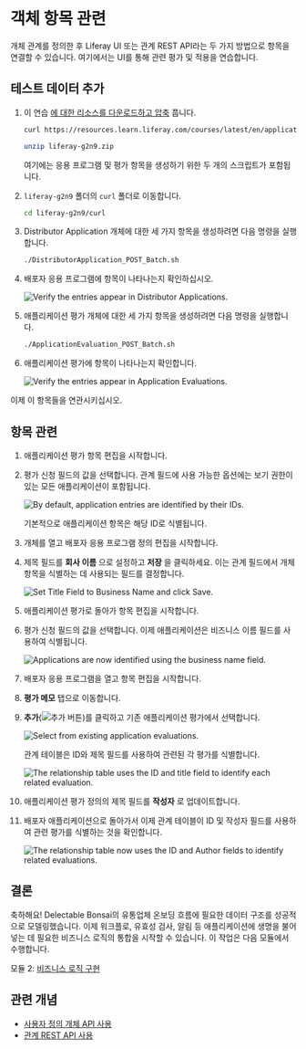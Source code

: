 # 객체 항목 관련

개체 관계를 정의한 후 Liferay UI 또는 관계 REST API라는 두 가지 방법으로 항목을 연결할 수 있습니다. 여기에서는 UI를 통해 관련 평가 및 적용을 연습합니다.

## 테스트 데이터 추가

1. 이 연습 [에 대한 리소스를 다운로드하고 압축](./liferay-g2n9.zip) 풉니다.

   ```bash
   curl https://resources.learn.liferay.com/courses/latest/en/application-development/modeling-data-structures/liferay-g2n9.zip -O
   ```

   ```bash
   unzip liferay-g2n9.zip
   ```

   여기에는 응용 프로그램 및 평가 항목을 생성하기 위한 두 개의 스크립트가 포함됩니다.

1. `liferay-g2n9` 폴더의 `curl` 폴더로 이동합니다.

   ```bash
   cd liferay-g2n9/curl
   ```

1. Distributor Application 개체에 대한 세 가지 항목을 생성하려면 다음 명령을 실행합니다.

   ```bash
   ./DistributorApplication_POST_Batch.sh
   ```

1. 배포자 응용 프로그램에 항목이 나타나는지 확인하십시오.

   ![Verify the entries appear in Distributor Applications.](./relating-object-entries/images/01.png)

1. 애플리케이션 평가 개체에 대한 세 가지 항목을 생성하려면 다음 명령을 실행합니다.

   ```bash
   ./ApplicationEvaluation_POST_Batch.sh
   ```

1. 애플리케이션 평가에 항목이 나타나는지 확인합니다.

   ![Verify the entries appear in Application Evaluations.](./relating-object-entries/images/02.png)

이제 이 항목들을 연관시키십시오.

## 항목 관련

1. 애플리케이션 평가 항목 편집을 시작합니다.

1. 평가 신청 필드의 값을 선택합니다. 관계 필드에 사용 가능한 옵션에는 보기 권한이 있는 모든 애플리케이션이 포함됩니다.

   ![By default, application entries are identified by their IDs.](./relating-object-entries/images/03.png)

   기본적으로 애플리케이션 항목은 해당 ID로 식별됩니다.

1. 개체를 열고 배포자 응용 프로그램 정의 편집을 시작합니다.

1. 제목 필드를 **회사 이름** 으로 설정하고 **저장** 을 클릭하세요. 이는 관계 필드에서 개체 항목을 식별하는 데 사용되는 필드를 결정합니다.

   ![Set Title Field to Business Name and click Save.](./relating-object-entries/images/04.png)

1. 애플리케이션 평가로 돌아가 항목 편집을 시작합니다.

1. 평가 신청 필드의 값을 선택합니다. 이제 애플리케이션은 비즈니스 이름 필드를 사용하여 식별됩니다.

   ![Applications are now identified using the business name field.](./relating-object-entries/images/05.png)

1. 배포자 응용 프로그램을 열고 항목 편집을 시작합니다.

1. **평가 메모** 탭으로 이동합니다.

1. **추가**(![추가 버튼](../../images/icon-add.png))를 클릭하고 기존 애플리케이션 평가에서 선택합니다.

   ![Select from existing application evaluations.](./relating-object-entries/images/06.png)

   관계 테이블은 ID와 제목 필드를 사용하여 관련된 각 평가를 식별합니다.

   ![The relationship table uses the ID and title field to identify each related evaluation.](./relating-object-entries/images/07.png)

1. 애플리케이션 평가 정의의 제목 필드를 **작성자** 로 업데이트합니다.

1. 배포자 애플리케이션으로 돌아가서 이제 관계 테이블이 ID 및 작성자 필드를 사용하여 관련 평가를 식별하는 것을 확인합니다.

    ![The relationship table now uses the ID and Author fields to identify related evaluations.](./relating-object-entries/images/08.png)

## 결론

축하해요! Delectable Bonsai의 유통업체 온보딩 흐름에 필요한 데이터 구조를 성공적으로 모델링했습니다. 이제 워크플로, 유효성 검사, 알림 등 애플리케이션에 생명을 불어넣는 데 필요한 비즈니스 로직의 통합을 시작할 수 있습니다. 이 작업은 다음 모듈에서 수행합니다.

모듈 2: [비즈니스 로직 구현](../implementing-business-logic.md) 

## 관련 개념

* [사용자 정의 개체 API 사용](https://learn.liferay.com/ko/w/dxp/building-applications/objects/understanding-object-integrations/using-custom-object-apis#relationship-rest-apis)
* [관계 REST API 사용](https://learn.liferay.com/ko/w/dxp/building-applications/objects/understanding-object-integrations/using-custom-object-apis/using-relationship-rest-apis)
